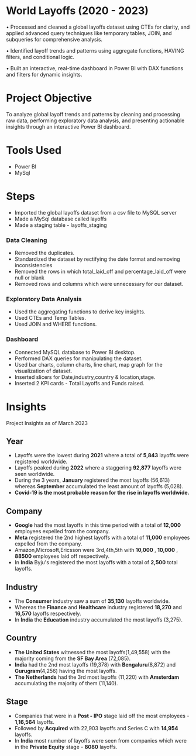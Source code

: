 # World Layoffs (2020 - 2023)

• Processed and cleaned a global layoffs dataset using CTEs for clarity, and applied advanced query techniques like temporary tables, JOIN, and subqueries for comprehensive analysis.

• Identified layoff trends and patterns using aggregate functions, HAVING filters, and conditional logic.

• Built an interactive, real-time dashboard in Power BI with DAX functions and filters for dynamic insights.

# Project Objective
To analyze global layoff trends and patterns by cleaning and processing raw data, performing exploratory data analysis, and presenting actionable insights through an interactive Power BI dashboard.

# Tools Used
* Power BI
* MySql

# Steps
   - Imported the global layoffs dataset from a csv file to MySQL server
   - Made a MySql database called layoffs
   - Made a staging table - layoffs_staging
     
 ### Data Cleaning
   - Removed the duplicates.
   - Standardized the dataset by rectifying the date format and removing inconsistencies
   - Removed the rows in which total_laid_off and percentage_laid_off were null or blank
   - Removed rows and columns which were unnecessary for our dataset.

### Exploratory Data Analysis
   - Used the aggregating functions to derive key insights.
   - Used CTEs and Temp Tables.
   - Used JOIN and WHERE functions.
     
### Dashboard
   - Connected MySQL database to Power BI desktop.
   - Performed DAX queries for manipulating the dataset.
   - Used bar charts, column charts, line chart, map graph for the visualization of dataset.
   - Inserted slicers for Date,industry,country & location,stage.
   - Inserted 2 KPI cards - Total Layoffs and Funds raised.
  

    
  
# Insights

Project Insights as of March 2023

## Year
* Layoffs were the lowest during **2021** where a total of **5,843** layoffs were registered worldwide.
* Layoffs peaked during **2022** where a staggering **92,877** layoffs were seen worldwide.
* During the 3 years, **January** registered the most layoffs (56,613) whereas **September** accumulated the least amount of layoffs (5,028).
* **Covid-19 is the most probable reason for the rise in layoffs worldwide.**


## Company
* **Google** had the most layoffs in this time period with a total of **12,000** employees expelled from the company.
* **Meta** registered the 2nd highest layoffs with a total of **11,000** employees expelled from the company.
* Amazon,Microsoft,Ericsson were 3rd,4th,5th with **10,000** , **10,000** , **88500** employees laid off respectively.
* In **India** Byju's registered the most layoffs with a total of **2,500** total layoffs.

## Industry
* The **Consumer** industry saw a sum of **35,130** layoffs worldwide.
* Whereas the **Finance** and **Healthcare** industry registered **18,270** and **16,570** layoffs respectively.
* In **India** the **Education** industry accumulated the most layoffs (3,275).

## Country
* **The United States** witnessed the most layoffs(1,49,558) with the majority coming from the **SF Bay Area** (72,085).
* **India** had the 2nd most layoffs (19,378) with **Bengaluru**(8,872) and **Gurugram**(4,256) having the most layoffs.
* **The Netherlands** had the 3rd most layoffs (11,220) with **Amsterdam** accumulating the majority of them (11,140).

## Stage
* Companies that were in a **Post - IPO** stage laid off the most employees - **1,16,564** layoffs.
* Followed by **Acquired** with 22,903 layoffs and Series C with **14,954** layoffs.
* In **India** most number of layoffs were seen from companies which were in the **Private Equity** stage - **8080** layoffs.

     


